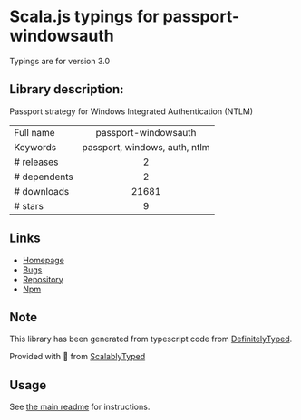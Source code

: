 
# Scala.js typings for passport-windowsauth

Typings are for version 3.0

## Library description:
Passport strategy for Windows Integrated Authentication (NTLM)

|                    |                 |
| ------------------ | :-------------: |
| Full name          | passport-windowsauth |
| Keywords           | passport, windows, auth, ntlm |
| # releases         | 2 |
| # dependents       | 2 |
| # downloads        | 21681 |
| # stars            | 9 |

## Links
- [Homepage](https://github.com/auth0/passport-windowsauth#readme)
- [Bugs](https://github.com/auth0/passport-windowsauth/issues)
- [Repository](https://github.com/auth0/passport-windowsauth)
- [Npm](https://www.npmjs.com/package/passport-windowsauth)
    


## Note
This library has been generated from typescript code from [DefinitelyTyped](https://definitelytyped.org).

Provided with :purple_heart: from [ScalablyTyped](https://github.com/oyvindberg/ScalablyTyped)

## Usage
See [the main readme](../../readme.md) for instructions.


